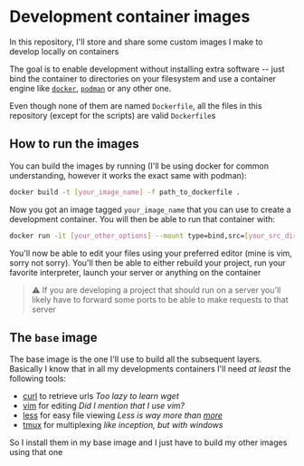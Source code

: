 # Development container images

In this repository, I'll store and share some 
custom images I make to develop locally on containers

The goal is to enable development without installing
extra software -- just bind the container to 
directories on your filesystem and use a container 
engine like
[`docker`](https://www.docker.com/),
[`podman`](https://podman.io/)
or any other one.

Even though none of them are named `Dockerfile`, all 
the files in this repository (except for the scripts)
are valid `Dockerfile`s

## How to run the images

You can build the images by running (I'll be using 
docker for common understanding, however it works 
the exact same with podman):

```bash
docker build -t [your_image_name] -f path_to_dockerfile .
```

Now you got an image tagged `your_image_name` that you
can use to create a development container.
You will then be able to run that container with:

```bash
docker run -it [your_other_options] --mount type=bind,src=[your_src_dir],target=[your_target_dir]
```

You'll now be able to edit your files using your preferred editor (mine is vim, sorry not sorry).
You'll then be able to either rebuild your project, run your favorite interpreter, launch your 
server or anything on the container

> :warning: If you are developing a project that should run on a server you'll likely have to 
> forward some ports to be able to make requests to that server

## The `base` image

The base image is the one I'll use to build all the subsequent layers.
Basically I know that in all my developments containers I'll need *at least*
the following tools:
- [curl](https://curl.se/) to retrieve urls *Too lazy to learn wget*
- [vim](https://www.vim.org/) for editing *Did I mention that I use vim?*
- [less](http://www.greenwoodsoftware.com/less/) for easy file viewing *Less is way more than [more](https://www.man7.org/linux/man-pages/man1/more.1.html)*
- [tmux](https://github.com/tmux/tmux/wiki) for multiplexing *like inception, but with windows*

So I install them in my base image and I just have to build my other images using that one
